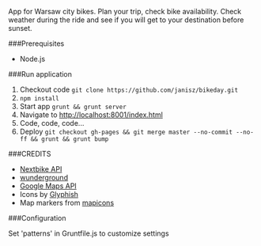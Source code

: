 App for Warsaw city bikes. Plan your trip, check bike availability. Check weather during the ride and see if you will
get to your destination before sunset.

###Prerequisites
* Node.js

###Run application

1. Checkout code `git clone https://github.com/janisz/bikeday.git`
2. `npm install`
3. Start app `grunt && grunt server`
4. Navigate to [http://localhost:8001/index.html](http://localhost:8765/index.html)
5. Code, code, code...
6. Deploy `git checkout gh-pages && git merge master --no-commit --no-ff && grunt && grunt bump`

###CREDITS

* [Nextbike API](http://nextbike.net/)
* [wunderground](http://api.wunderground.com/)
* [Google Maps API](https://developers.google.com/maps/)
* Icons by [Glyphish](http://www.glyphish.com/)
* Map markers from [mapicons](http://mapicons.nicolasmollet.com/)

###Configuration

Set 'patterns' in Gruntfile.js to customize settings
